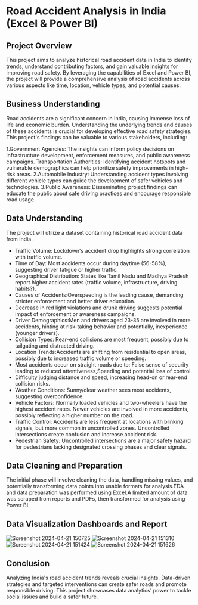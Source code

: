 # Road Accident Analysis in India (Excel & Power BI)

## Project Overview
This project aims to analyze historical road accident data in India to identify trends, understand contributing factors, and gain valuable insights for improving road safety. By leveraging the capabilities of Excel and Power BI, the project will provide a comprehensive analysis of road accidents across various aspects like time, location, vehicle types, and potential causes.

## Business Understanding
Road accidents are a significant concern in India, causing immense loss of life and economic burden. Understanding the underlying trends and causes of these accidents is crucial for developing effective road safety strategies. This project's findings can be valuable to various stakeholders, including:

1.Government Agencies: The insights can inform policy decisions on infrastructure development, enforcement measures, and public awareness campaigns.
Transportation Authorities: Identifying accident hotspots and vulnerable demographics can help prioritize safety improvements in high-risk areas.
2.Automobile Industry: Understanding accident types involving different vehicle types can guide the development of safer vehicles and technologies.
3.Public Awareness: Disseminating project findings can educate the public about safe driving practices and encourage responsible road usage.

## Data Understanding
The project will utilize a dataset containing historical road accident data from India.  
* Traffic Volume: Lockdown's accident drop highlights strong correlation with traffic volume.
* Time of Day: Most accidents occur during daytime (56-58%), suggesting driver fatigue or higher traffic.
* Geographical Distribution: States like Tamil Nadu and Madhya Pradesh report higher accident rates (traffic volume, infrastructure, driving habits?).
* Causes of Accidents:Overspeeding is the leading cause, demanding stricter enforcement and better driver education.
* Decrease in red light violations and drunk driving suggests potential impact of enforcement or awareness campaigns.
* Driver Demographics:Men and drivers aged 23-35 are involved in more accidents, hinting at risk-taking behavior and potentially, inexperience (younger drivers).
* Collision Types: Rear-end collisions are most frequent, possibly due to tailgating and distracted driving.
* Location Trends:Accidents are shifting from residential to open areas, possibly due to increased traffic volume or speeding.
* Most accidents occur on straight roads due to: False sense of security leading to reduced attentiveness,Speeding and potential loss of control.
* Difficulty judging distance and speed, increasing head-on or rear-end collision risks.
* Weather Conditions: Sunny/clear weather sees most accidents, suggesting overconfidence.
* Vehicle Factors: Normally loaded vehicles and two-wheelers have the highest accident rates. Newer vehicles are involved in more accidents, possibly reflecting a higher number on the road.
* Traffic Control: Accidents are less frequent at locations with blinking signals, but more common in uncontrolled zones. Uncontrolled intersections create confusion and increase accident risk.
* Pedestrian Safety: Uncontrolled intersections are a major safety hazard for pedestrians lacking designated crossing phases and clear signals.

## Data Cleaning and Preparation
The initial phase will involve cleaning the data, handling missing values, and potentially transforming data points into usable formats for analysis.EDA and data preparation was performed using Excel.A limited amount of data was scraped from reports and PDFs, then transformed for analysis using Power BI.

## Data Visualization Dashboards and Report
![Screenshot 2024-04-21 150725](https://github.com/v3434/Road-accident-analysis-India/assets/70278692/83a278a6-271e-4b7d-b43b-dbc9b919717c)
![Screenshot 2024-04-21 151310](https://github.com/v3434/Road-accident-analysis-India/assets/70278692/4db6ce4b-ad71-4bfe-aa7d-ffc0af58edb7)
![Screenshot 2024-04-21 151424](https://github.com/v3434/Road-accident-analysis-India/assets/70278692/f1e89d92-1adc-4aea-9ab8-65c132028061)
![Screenshot 2024-04-21 151626](https://github.com/v3434/Road-accident-analysis-India/assets/70278692/3aaad6b1-69a0-409a-beca-c546a082b289)

## Conclusion
Analyzing India's road accident trends reveals crucial insights. Data-driven strategies and targeted interventions can create safer roads and promote responsible driving. This project showcases data analytics' power to tackle social issues and build a safer future.
